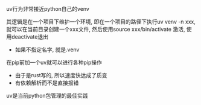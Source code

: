 uv行为非常接近python自己的venv

其逻辑是在一个项目下维护一个环境, 即在一个项目的路径下执行uv venv -n xxx,
就可以在当前目录创建一个xxx文件, 然后使用source xxx/bin/activate 激活, 使用deactivate退出
- 如果不指定名字, 就是.venv

在pip前加一个uv就可以进行各种pip操作
- 由于是rust写的, 所以速度快达成了质变
- 有依赖解析而不是直接报错

uv是当前python包管理的最佳实践


